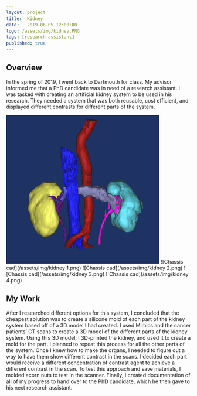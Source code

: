 ```yaml
---
layout: project
title:  Kidney
date:   2019-06-05 12:00:00
logo: /assets/img/kidney.PNG
tags: [research assistant]
published: true
---
```


## Overview
In the spring of 2019, I went back to Dartmouth for class. My advisor informed me that a PhD candidate was in need of a research assistant. I was tasked with creating an artificial kidney system to be used in his research. They needed a system that was both reusable, cost efficient, and displayed different contrasts for different parts of the system. 
	
![Chassis cad](/assets/img/kidney.PNG)
![Chassis cad](/assets/img/kidney 1.png)
![Chassis cad](/assets/img/kidney 2.png)
![Chassis cad](/assets/img/kidney 3.png)
![Chassis cad](/assets/img/kidney 4.png)

    
## My Work
After I researched different options for this system, I concluded that the cheapest solution was to create a silicone mold of each part of the kidney system based off of a 3D model I had created. I used Mimics and the cancer patients’ CT scans to create a 3D model of the different parts of the kidney system. Using this 3D model, I 3D-printed the kidney, and used it to create a mold for the part. I planned to repeat this process for all the other parts of the system. Once I knew how to make the organs, I needed to figure out a way to have them show different contrast in the scans. I decided each part would receive a different concentration of contrast agent to achieve a different contrast in the scan. To test this approach and save materials, I molded acorn nuts to test in the scanner. Finally, I created documentation of all of my progress to hand over to the PhD candidate, which he then gave to his next research assistant. 

